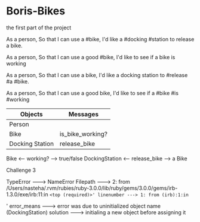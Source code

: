 # Boris-Bikes

the first part of the project

As a person, So that I can use a #bike, I'd like a #docking #station to release a bike.

As a person, So that I can use a good #bike, I'd like to see if a bike is working

As a person, So that I can use a bike, I'd like a docking station to #release #a #bike.

As a person, So that I can use a good bike, I'd like to see if a #bike #is #working

| Objects         | Messages         |
| --------------- | ---------------- |
| Person          |                  |
| Bike            | is_bike_working? |
| Docking Station | release_bike     |

Bike <-- working? --> true/false
DockingStation <-- release_bike --> a Bike

Challenge 3

TypeError ---> NameError
Filepath ---> 2: from /Users/nasteha/.rvm/rubies/ruby-3.0.0/lib/ruby/gems/3.0.0/gems/irb-1.3.0/exe/irb:11:in `<top (required)>' linenumber ---> 1: from (irb):1:in `<main>'
error_means ---> error was due to uninitialized object name (DockingStation)
solution ---> initialing a new object before assigning it
